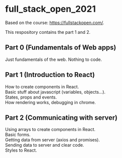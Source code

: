# full_stack_open_2021

Based on the course: https://fullstackopen.com/.

This respository contains the part 1 and 2.

## Part 0 (Fundamentals of Web apps)
Just fundamentals of the web. Nothing to code.

## Part 1 (Introduction to React)
How to create components in React.<br>
Basic stuff about javascript (variables, objects...).<br>
States, props and events.<br>
How rendering works, debugging in chrome.

## Part 2 (Communicating with server)
Using arrays to create components in React.<br>
Basic forms.<br>
Getting data from server (axios and promises).<br>
Sending data to server and clear code.<br>
Styles to React.
